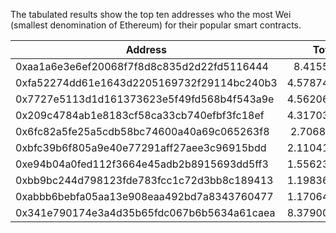 The tabulated results show the top ten addresses who the most Wei (smallest denomination of Ethereum) for their popular smart contracts.

| Address                                    | Total Value          |
| -------------------------------------------|:--------------------:|
| 0xaa1a6e3e6ef20068f7f8d8c835d2d22fd5116444 | 8.415510081e+25      |
| 0xfa52274dd61e1643d2205169732f29114bc240b3 | 4.57874844832e+25    |
| 0x7727e5113d1d161373623e5f49fd568b4f543a9e | 4.56206240014e+25    |
| 0x209c4784ab1e8183cf58ca33cb740efbf3fc18ef | 4.31703560923e+25    |
| 0x6fc82a5fe25a5cdb58bc74600a40a69c065263f8 | 2.7068921582e+25     |
| 0xbfc39b6f805a9e40e77291aff27aee3c96915bdd | 2.11041951381e+25    |
| 0xe94b04a0fed112f3664e45adb2b8915693dd5ff3 | 1.55623989568e+25    |
| 0xbb9bc244d798123fde783fcc1c72d3bb8c189413 | 1.19836087292e+25    |
| 0xabbb6bebfa05aa13e908eaa492bd7a8343760477 | 1.17064571779e+25    |
| 0x341e790174e3a4d35b65fdc067b6b5634a61caea | 8.37900075192e+24    |
